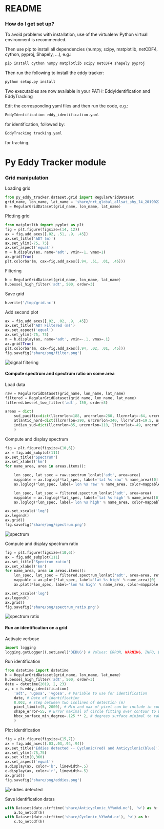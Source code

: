 # README #

### How do I get set up? ###

To avoid problems with installation, use of the virtualenv Python virtual environment is recommended.

Then use pip to install all dependencies (numpy, scipy, matplotlib, netCDF4, cython, pyproj, Shapely, ...), e.g.:

```bash
pip install cython numpy matplotlib scipy netCDF4 shapely pyproj
```

Then run the following to install the eddy tracker:

```bash
python setup.py install
```

Two executables are now available in your PATH: EddyIdentification and EddyTracking

Edit the corresponding yaml files and then run the code, e.g.:

```bash
EddyIdentification eddy_identification.yaml
```

for identification, followed by:

```bash
EddyTracking tracking.yaml
```

for tracking.


# Py Eddy Tracker module #

### Grid manipulation ###

Loading grid
```python
from py_eddy_tracker.dataset.grid import RegularGridDataset
grid_name, lon_name, lat_name = 'share/nrt_global_allsat_phy_l4_20190223_20190226.nc', 'longitude', 'latitude'
h = RegularGridDataset(grid_name, lon_name, lat_name)
```

Plotting grid
```python
from matplotlib import pyplot as plt
fig = plt.figure(figsize=(14, 12))
ax = fig.add_axes([.02, .51, .9, .45])
ax.set_title('ADT (m)')
ax.set_ylim(-75, 75)
ax.set_aspect('equal')
m = h.display(ax, name='adt', vmin=-1, vmax=1)
ax.grid(True)
plt.colorbar(m, cax=fig.add_axes([.94, .51, .01, .45]))
```

Filtering
```python
h = RegularGridDataset(grid_name, lon_name, lat_name)
h.bessel_high_filter('adt', 500, order=3)
```

Save grid
```python
h.write('/tmp/grid.nc')
```

Add second plot
```python
ax = fig.add_axes([.02, .02, .9, .45])
ax.set_title('ADT Filtered (m)')
ax.set_aspect('equal')
ax.set_ylim(-75, 75)
m = h.display(ax, name='adt', vmin=-.1, vmax=.1)
ax.grid(True)
plt.colorbar(m, cax=fig.add_axes([.94, .02, .01, .45]))
fig.savefig('share/png/filter.png')
```

![signal filtering](share/png/filter.png)

#### Compute spectrum and spectrum ratio on some area ####
Load data
```python
raw = RegularGridDataset(grid_name, lon_name, lat_name)
filtered = RegularGridDataset(grid_name, lon_name, lat_name)
filtered.bessel_low_filter('adt', 150, order=3)

areas = dict(
    sud_pacific=dict(llcrnrlon=188, urcrnrlon=280, llcrnrlat=-64, urcrnrlat=-7),
    atlantic_nord=dict(llcrnrlon=290, urcrnrlon=340, llcrnrlat=19.5, urcrnrlat=43),
    indien_sud=dict(llcrnrlon=35, urcrnrlon=110, llcrnrlat=-49, urcrnrlat=-26),
    )
```

Compute and display spectrum
```python
fig = plt.figure(figsize=(10,6))
ax = fig.add_subplot(111)
ax.set_title('Spectrum')
ax.set_xlabel('km')
for name_area, area in areas.items():

    lon_spec, lat_spec = raw.spectrum_lonlat('adt', area=area)
    mappable = ax.loglog(*lat_spec, label='lat %s raw' % name_area)[0]
    ax.loglog(*lon_spec, label='lon %s raw' % name_area, color=mappable.get_color(), linestyle='--')

    lon_spec, lat_spec = filtered.spectrum_lonlat('adt', area=area)
    mappable = ax.loglog(*lat_spec, label='lat %s high' % name_area)[0]
    ax.loglog(*lon_spec, label='lon %s high' % name_area, color=mappable.get_color(), linestyle='--')

ax.set_xscale('log')
ax.legend()
ax.grid()
fig.savefig('share/png/spectrum.png')
```

![spectrum](share/png/spectrum.png)

Compute and display spectrum ratio
```python
fig = plt.figure(figsize=(10,6))
ax = fig.add_subplot(111)
ax.set_title('Spectrum ratio')
ax.set_xlabel('km')
for name_area, area in areas.items():
    lon_spec, lat_spec = filtered.spectrum_lonlat('adt', area=area, ref=raw)
    mappable = ax.plot(*lat_spec, label='lat %s high' % name_area)[0]
    ax.plot(*lon_spec, label='lon %s high' % name_area, color=mappable.get_color(), linestyle='--')

ax.set_xscale('log')
ax.legend()
ax.grid()
fig.savefig('share/png/spectrum_ratio.png')
```
![spectrum ratio](share/png/spectrum_ratio.png)

#### Run an identification on a grid ####

Activate verbose
```python
import logging
logging.getLogger().setLevel('DEBUG') # Values: ERROR, WARNING, INFO, DEBUG
```

Run identification
```python
from datetime import datetime
h = RegularGridDataset(grid_name, lon_name, lat_name)
h.bessel_high_filter('adt', 500, order=3)
date = datetime(2019, 2, 23)
a, c = h.eddy_identification(
    'adt', 'ugosa', 'vgosa', # Variable to use for identification
    date, # Date of identification
    0.002, # step between two isolines of detection (m)
    pixel_limit=(5, 2000), # Min and max of pixel can be include in contour
    shape_error=55, # Error maximal of circle fitting over contour to be accepted
    bbox_surface_min_degree=.125 ** 2, # degrees surface minimal to take in account contour
    )
```

Plot identification
```python
fig = plt.figure(figsize=(15,7))
ax = fig.add_axes([.03,.03,.94,.94])
ax.set_title('Eddies detected -- Cyclonic(red) and Anticyclonic(blue)')
ax.set_ylim(-75,75)
ax.set_xlim(0,360)
ax.set_aspect('equal')
a.display(ax, color='b', linewidth=.5)
c.display(ax, color='r', linewidth=.5)
ax.grid()
fig.savefig('share/png/eddies.png')
```

![eddies detected](share/png/eddies.png)

Save identification datas
```python
with Dataset(date.strftime('share/Anticyclonic_%Y%m%d.nc'), 'w') as h:
    a.to_netcdf(h)
with Dataset(date.strftime('share/Cyclonic_%Y%m%d.nc'), 'w') as h:
    c.to_netcdf(h)
```